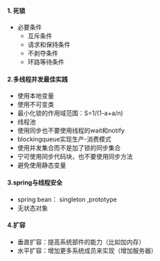 #### 1. 死锁
  - 必要条件
    + 互斥条件
    + 请求和保持条件
    + 不剥夺条件
    + 环路等待条件
    
    
#### 2.多线程并发最佳实践
  - 使用本地变量
  - 使用不可变类
  - 最小化锁的作用域范围：S=1/(1-a+a/n)
  - 线程池
  - 使用同步也不要使用线程的wait和notify
  - blockingqueue实现生产-消费模式
  - 使用并发集合而不是加了锁的同步集合
  - 宁可使用同步代码块，也不要使用同步方法
  - 避免使用静态变量
  
#### 3.spring与线程安全
  - spring bean： singleton ,prototype
  - 无状态对象
  
#### 4.扩容
  - 垂直扩容：提高系统部件的能力（比如加内存）
  - 水平扩容：增加更多系统成员来实现（增加服务器）